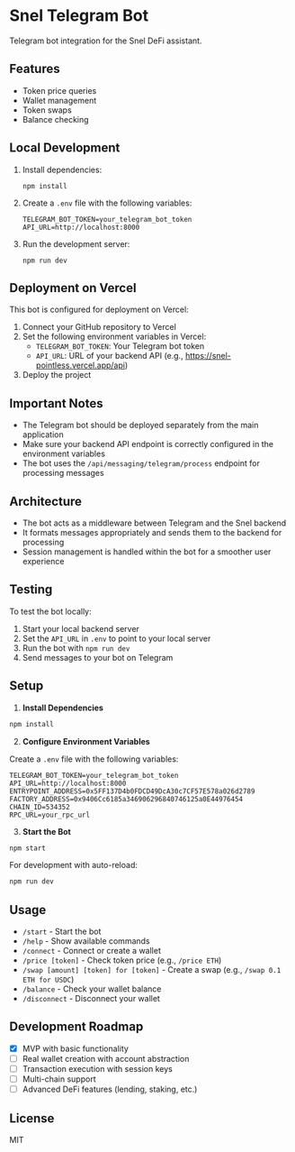 # Snel Telegram Bot

Telegram bot integration for the Snel DeFi assistant.

## Features

- Token price queries
- Wallet management
- Token swaps
- Balance checking

## Local Development

1. Install dependencies:

   ```
   npm install
   ```

2. Create a `.env` file with the following variables:

   ```
   TELEGRAM_BOT_TOKEN=your_telegram_bot_token
   API_URL=http://localhost:8000
   ```

3. Run the development server:
   ```
   npm run dev
   ```

## Deployment on Vercel

This bot is configured for deployment on Vercel:

1. Connect your GitHub repository to Vercel
2. Set the following environment variables in Vercel:
   - `TELEGRAM_BOT_TOKEN`: Your Telegram bot token
   - `API_URL`: URL of your backend API (e.g., https://snel-pointless.vercel.app/api)
3. Deploy the project

## Important Notes

- The Telegram bot should be deployed separately from the main application
- Make sure your backend API endpoint is correctly configured in the environment variables
- The bot uses the `/api/messaging/telegram/process` endpoint for processing messages

## Architecture

- The bot acts as a middleware between Telegram and the Snel backend
- It formats messages appropriately and sends them to the backend for processing
- Session management is handled within the bot for a smoother user experience

## Testing

To test the bot locally:

1. Start your local backend server
2. Set the `API_URL` in `.env` to point to your local server
3. Run the bot with `npm run dev`
4. Send messages to your bot on Telegram

## Setup

1. **Install Dependencies**

```bash
npm install
```

2. **Configure Environment Variables**

Create a `.env` file with the following variables:

```
TELEGRAM_BOT_TOKEN=your_telegram_bot_token
API_URL=http://localhost:8000
ENTRYPOINT_ADDRESS=0x5FF137D4b0FDCD49DcA30c7CF57E578a026d2789
FACTORY_ADDRESS=0x9406Cc6185a346906296840746125a0E44976454
CHAIN_ID=534352
RPC_URL=your_rpc_url
```

3. **Start the Bot**

```bash
npm start
```

For development with auto-reload:

```bash
npm run dev
```

## Usage

- `/start` - Start the bot
- `/help` - Show available commands
- `/connect` - Connect or create a wallet
- `/price [token]` - Check token price (e.g., `/price ETH`)
- `/swap [amount] [token] for [token]` - Create a swap (e.g., `/swap 0.1 ETH for USDC`)
- `/balance` - Check your wallet balance
- `/disconnect` - Disconnect your wallet

## Development Roadmap

- [x] MVP with basic functionality
- [ ] Real wallet creation with account abstraction
- [ ] Transaction execution with session keys
- [ ] Multi-chain support
- [ ] Advanced DeFi features (lending, staking, etc.)

## License

MIT
